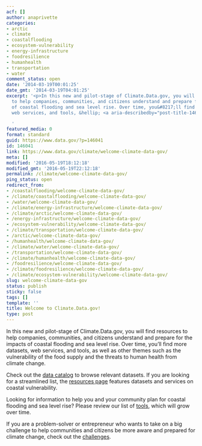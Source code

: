 ```yaml
---
acf: []
author: anaprivette
categories:
- arctic
- climate
- coastalflooding
- ecosystem-vulnerability
- energy-infrastructure
- foodresilience
- humanhealth
- transportation
- water
comment_status: open
date: '2014-03-19T00:01:25'
date_gmt: '2014-03-19T04:01:25'
excerpt: '<p>In this new and pilot-stage of Climate.Data.gov, you will find resources
  to help companies, communities, and citizens understand and prepare for the impacts
  of coastal flooding and sea level rise. Over time, you&#8217;ll find more datasets,
  web services, and tools, &hellip; <a aria-describedby="post-title-146041" href="https://www.data.gov/climate/welcome-climate-data-gov/">Continued</a></p>

  '
featured_media: 0
format: standard
guid: https://www.data.gov/?p=146041
id: 146041
link: https://www.data.gov/climate/welcome-climate-data-gov/
meta: []
modified: '2016-05-19T18:12:18'
modified_gmt: '2016-05-19T22:12:18'
permalink: /climate/welcome-climate-data-gov/
ping_status: open
redirect_from:
- /coastalflooding/welcome-climate-data-gov/
- /climate/coastalflooding/welcome-climate-data-gov/
- /water/welcome-climate-data-gov/
- /climate/energy-infrastructure/welcome-climate-data-gov/
- /climate/arctic/welcome-climate-data-gov/
- /energy-infrastructure/welcome-climate-data-gov/
- /ecosystem-vulnerability/welcome-climate-data-gov/
- /climate/transportation/welcome-climate-data-gov/
- /arctic/welcome-climate-data-gov/
- /humanhealth/welcome-climate-data-gov/
- /climate/water/welcome-climate-data-gov/
- /transportation/welcome-climate-data-gov/
- /climate/humanhealth/welcome-climate-data-gov/
- /foodresilience/welcome-climate-data-gov/
- /climate/foodresilience/welcome-climate-data-gov/
- /climate/ecosystem-vulnerability/welcome-climate-data-gov/
slug: welcome-climate-data-gov
status: publish
sticky: false
tags: []
template: ''
title: Welcome to Climate.Data.gov!
type: post
---
```

In this new and pilot-stage of Climate.Data.gov, you will find resources to help companies, communities, and citizens understand and prepare for the impacts of coastal flooding and sea level rise. Over time, you’ll find more datasets, web services, and tools, as well as other themes such as the vulnerability of the food supply and the threats to human health from climate change.


Check out the [data catalog](http://catalog.data.gov/dataset?groups=climate5434&_groups_limit=0) to browse relevant datasets. If you are looking for a streamlined list, the [resources page](/climate/climate-resources) features datasets and services on coastal vulnerability.


Looking for information to help you and your community plan for coastal flooding and sea level rise? Please review our list of [tools](/climate/climate-tools), which will grow over time.


If you are a problem-solver or entrepreneur who wants to take on a big challenge to help communities and citizens be more aware and prepared for climate change, check out the [challenges](/climate/climate-challenges).


